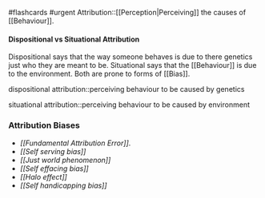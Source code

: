 #flashcards #urgent
Attribution::[[Perception|Perceiving]] the causes of [[Behaviour]].
<!--SR:!2023-11-10,3,210-->
#### Dispositional vs Situational Attribution
Dispositional says that the way someone behaves is due to there genetics just who they are meant to be. Situational says that the [[Behaviour]] is due to the environment. Both are prone to forms of [[Bias]].

dispositional attribution::perceiving behaviour to be caused by genetics
<!--SR:!2023-11-19,12,288-->
situational attribution::perceiving behaviour to be caused by environment
<!--SR:!2023-11-13,6,268-->

### Attribution Biases
* *[[Fundamental Attribution Error]]*. 
* *[[Self serving bias]]*
* *[[Just world phenomenon]]*
* *[[Self effacing bias]]*
* *[[Halo effect]]*
* *[[Self handicapping bias]]*
